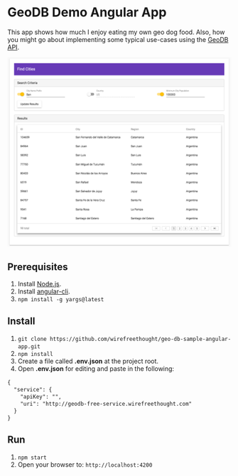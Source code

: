 # GeoDB Demo Angular App
This app shows how much I enjoy eating my own geo dog food. Also, how you might go about implementing some typical use-cases using the [GeoDB API](http://geodb-city-api.wirefreethought.com).

![Find Cities](/src/assets/screenshots/find-cities.png?raw=true "Find Cities")

## Prerequisites

1. Install [Node.js](https://nodejs.org/en/).
2. Install [angular-cli](https://github.com/angular/angular-cli).
3. ```npm install -g yargs@latest```

## Install
1. ```git clone https://github.com/wirefreethought/geo-db-sample-angular-app.git```
2. ```npm install```
3. Create a file called **.env.json** at the project root.
4. Open **.env.json** for editing and paste in the following:
```
{
  "service": {
    "apiKey": "",
    "uri": "http://geodb-free-service.wirefreethought.com"    
  }
}
```

## Run
1. ```npm start```
3. Open your browser to: ```http://localhost:4200```
